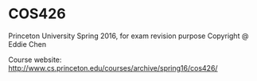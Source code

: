 # COS426
Princeton University Spring 2016, for exam revision purpose
Copyright @ Eddie Chen

Course website: http://www.cs.princeton.edu/courses/archive/spring16/cos426/
